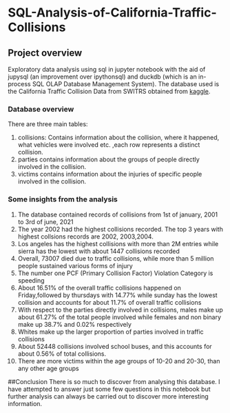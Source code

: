 # SQL-Analysis-of-California-Traffic-Collisions

## Project overview
Exploratory data analysis using sql in jupyter notebook with the aid of jupysql (an improvement over ipythonsql) and duckdb (which is an in-process SQL OLAP Database Management System). The database used is the California Traffic Collision Data from SWITRS obtained from [kaggle](https://www.kaggle.com/datasets/alexgude/california-traffic-collision-data-from-switrs?resource=download).

### Database overview
There are three main tables:
1. collisions: Contains information about the collision, where it happened, what vehicles were involved etc. ,each row represents a distinct collision.
2. parties contains information about the groups of people directly involved in the collision.
3. victims contains information about the injuries of specific people involved in the collision.

### Some insights from the analysis
1. The database contained records of collisions from 1st of january, 2001 to 3rd of june, 2021
2. The year 2002 had the highest collisions recorded. The top 3 years with highest collsions records are 2002, 2003,2004.
3.  Los angeles has the highest collisions with more than 2M entries while sierra has the lowest with about 1447 collisions recorded
4.  Overall, 73007 died due to traffic collisions, while more than 5 million people sustained various forms of injury
5.  The number one PCF (Primary Collision Factor) Violation Category is speeding
6.  About 16.51% of the overall traffic collisions happened on Friday,followed by thursdays with 14.77% while sunday has the lowest collision and accounts for about 11.7% of overall traffic collisions
7. With respect to the parties directly involved in collisions, males make up about 61.27% of the total people involved while females and non binary make up 38.7% and 0.02% respectively
8. Whites make up the larger proportion of parties involved in traffic collisions
9. About 52448 collisions involved school buses, and this accounts for about 0.56% of total collisions.
10. There are more victims within the age groups of 10-20 and 20-30, than any other age groups

##Conclusion
There is so much to discover from analysing this database. I have attempted to answer just some few questions in this notebook but further analysis can always be carried out to discover more interesting information.
